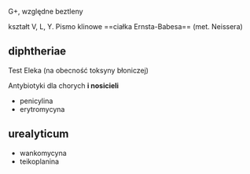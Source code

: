 G+, względne beztleny

kształt V, L, Y. Pismo klinowe
==ciałka Ernsta-Babesa== (met. Neissera)

## diphtheriae
Test Eleka (na obecność toksyny błoniczej)

Antybiotyki dla chorych **i nosicieli**
- penicylina
- erytromycyna

## urealyticum
- wankomycyna
- teikoplanina

